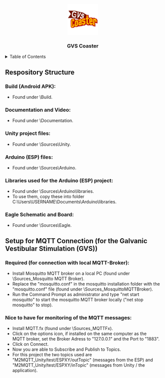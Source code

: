 <!-- PROJECT LOGO -->
<br />
<div align="center">
  <a href="https://github.com/github_username/repo_name">
    <img src="logo/logo2_1.png" alt="Logo" width="100" height="100">
  </a>

<h3 align="center">GVS Coaster</h3>

</div>

<!-- TABLE OF CONTENTS -->
<details>
  <summary>Table of Contents</summary>
  <ol>
    <li>
      <a href="#respository-structure">Respository Structure</a>
    </li>
    <li>
      <a href="#setup-for-mqtt-connection-for-the-galvanic-vestibular-stimulation-gvs">Setup for MQTT Connectiontasd</a>
    </li>
  </ol>
</details>

## Respository Structure

### Build (Android APK):
- Found under \Build.

### Documentation and Video:
- Found under \Documentation.

### Unity project files:
- Found under \Sources\Unity.

### Arduino (ESP) files:
- Found under \Sources\Arduino.

### Libraries used for the Arduino (ESP) project:
- Found under \Sources\Arduino\libraries.
- To use them, copy these into folder C:\Users\USERNAME\Documents\Arduino\libraries.

### Eagle Schematic and Board:
- Found under \Sources\Eagle.


## Setup for MQTT Connection (for the Galvanic Vestibular Stimulation (GVS))

### Required (for connection with local MQTT-Broker): 
- Install Mosquitto MQTT broker on a local PC (found under \Sources\_Mosquitto MQTT Broker).
- Replace the "mosquitto.conf" in the mosquitto installation folder with the "mosquitto.conf" file (found under \Sources\_MosquittoMQTTBroker).
- Run the Command Prompt as administrator and type "net start mosquitto" to start the mosquitto MQTT broker locally ("net stop mosquitto" to stop).

### Nice to have for monitoring of the MQTT messages:
- Install MQTT.fx (found under \Sources\_MQTTFx).
- Click on the options icon, if installed on the same computer as the MQTT broker, set the Broker Adress to "127.0.0.1" and the Port to "1883".
- Click on Connect.
- Now you are able to Subscribe and Publish to Topics.
- For this project the two topics used are "M2MQTT_Unity/test/ESPXY/outTopic" (messages from the ESP) and "M2MQTT_Unity/test/ESPXY/inTopic" (messages from Unity / the application).